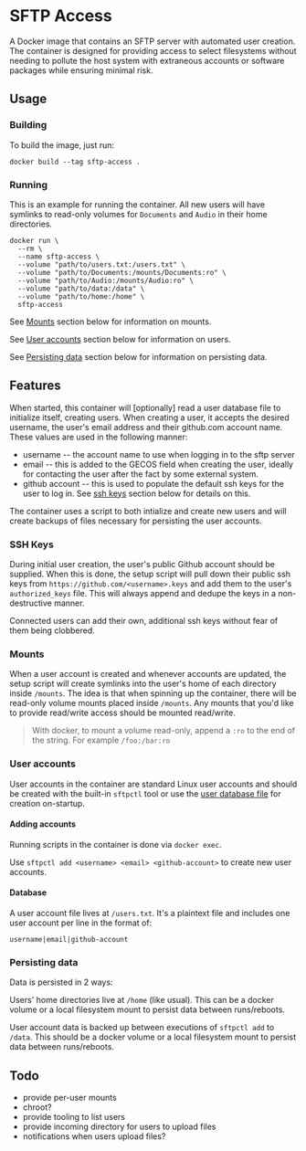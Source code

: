 # SFTP Access

A Docker image that contains an SFTP server with automated user creation. The container is designed for
providing access to select filesystems without needing to pollute the host system with extraneous accounts or
software packages while ensuring minimal risk.

## Usage

### Building

To build the image, just run:

    docker build --tag sftp-access .

### Running

This is an example for running the container. All new users will have symlinks to read-only volumes for
`Documents` and `Audio` in their home directories.

    docker run \
      --rm \
      --name sftp-access \
      --volume "path/to/users.txt:/users.txt" \
      --volume "path/to/Documents:/mounts/Documents:ro" \
      --volume "path/to/Audio:/mounts/Audio:ro" \
      --volume "path/to/data:/data" \
      --volume "path/to/home:/home" \
      sftp-access

See [Mounts](#mounts) section below for information on mounts.

See [User accounts](#user-accounts) section below for information on users.

See [Persisting data](#persisting-data) section below for information on persisting data.

## Features

When started, this container will [optionally] read a user database file to initialize itself, creating users.
When creating a user, it accepts the desired username, the user's email address and their github.com account
name. These values are used in the following manner:

 * username -- the account name to use when logging in to the sftp server
 * email -- this is added to the GECOS field when creating the user, ideally for contacting the user after the
     fact by some external system.
 * github account -- this is used to populate the default ssh keys for the user to log in. See [ssh
     keys](#ssh-keys) section below for details on this.

The container uses a script to both intialize and create new users and will create backups of files necessary
for persisting the user accounts.

### SSH Keys

During initial user creation, the user's public Github account should be supplied. When this is done, the
setup script will pull down their public ssh keys from `https://github.com/<username>.keys` and add them to
the user's `authorized_keys` file. This will always append and dedupe the keys in a non-destructive manner.

Connected users can add their own, additional ssh keys without fear of them being clobbered.

### Mounts

When a user account is created and whenever accounts are updated, the setup script will create symlinks into
the user's home of each directory inside `/mounts`. The idea is that when spinning up the container, there
will be read-only volume mounts placed inside `/mounts`. Any mounts that you'd like to provide read/write
access should be mounted read/write.

> With docker, to mount a volume read-only, append a `:ro` to the end of the string. For example
> `/foo:/bar:ro`

### User accounts

User accounts in the container are standard Linux user accounts and should be created with the built-in
`sftpctl` tool or use the [user database file](#database) for creation on-startup.

#### Adding accounts

Running scripts in the container is done via `docker exec`.

Use `sftpctl add <username> <email> <github-account>` to create new user accounts.

#### Database

A user account file lives at `/users.txt`. It's a plaintext file and includes one user account per line in the
format of:

    username|email|github-account

### Persisting data

Data is persisted in 2 ways:

Users' home directories live at `/home` (like usual). This can be a docker volume or a local filesystem mount
to persist data between runs/reboots.

User account data is backed up between executions of `sftpctl add` to `/data`. This should be a docker volume
or a local filesystem mount to persist data between runs/reboots.

## Todo

 * provide per-user mounts
 * chroot?
 * provide tooling to list users
 * provide incoming directory for users to upload files
 * notifications when users upload files?

